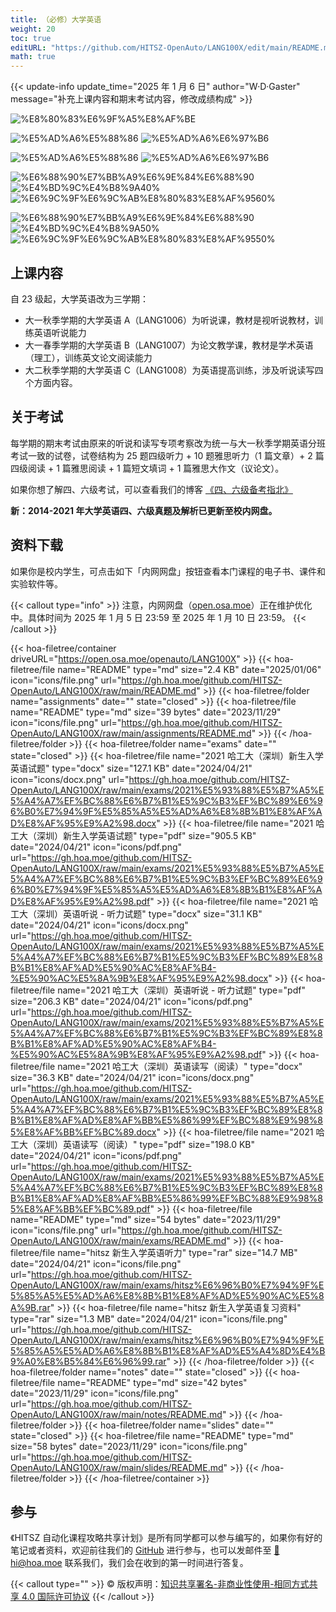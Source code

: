```yaml
---
title: （必修）大学英语
weight: 20
toc: true
editURL: "https://github.com/HITSZ-OpenAuto/LANG100X/edit/main/README.md"
math: true
---
```


{{< update-info update_time="2025 年 1 月 6 日" author="W·D·Gaster" message="补充上课内容和期末考试内容，修改成绩构成" >}}

<!--
1. 通过 [Shields.io](https://shields.io/) 生成如下的徽章，标注课程的基本信息。
2. 请根据课程的具体内容增删仓库的子文件夹。子文件夹建议使用小写英文，并且添加 README.md。
3. 关于课程的描述可以不止以下几个方面，酌情增删。
4. hoa.moe 生成本课程对应页面后，请将页面链接复制到 GitHub 仓库的 About/Website 中。
5. 可以在 GitHub 页面的 About/Topics 中为课程添加话题名称。
-->

<div class="img-div hx-mt-4 hx-flex-row hx-justify-start hx-items-center">

![%E8%80%83%E6%9F%A5%E8%AF%BE](https://img.shields.io/badge/%E8%80%83%E6%9F%A5%E8%AF%BE-green)

![%E5%AD%A6%E5%88%86](https://img.shields.io/badge/%E5%AD%A6%E5%88%86（%E5%A4%A7%E4%B8%80）-2-moccasin)
![%E5%AD%A6%E6%97%B6](https://img.shields.io/badge/%E5%AD%A6%E6%97%B6（%E5%A4%A7%E4%B8%80）-32-moccasin)

![%E5%AD%A6%E5%88%86](https://img.shields.io/badge/%E5%AD%A6%E5%88%86（%E5%A4%A7%E4%BA%8C）-1-moccasin)
![%E5%AD%A6%E6%97%B6](https://img.shields.io/badge/%E5%AD%A6%E6%97%B6（%E5%A4%A7%E4%BA%8C）-24-moccasin)

![%E6%88%90%E7%BB%A9%E6%9E%84%E6%88%90](https://img.shields.io/badge/%E6%88%90%E7%BB%A9%E6%9E%84%E6%88%90（%E5%A4%A7%E4%B8%80）-gold)
![%E4%BD%9C%E4%B8%9A40%](https://img.shields.io/badge/%E4%BD%9C%E4%B8%9A-40%25-wheat)
![%E6%9C%9F%E6%9C%AB%E8%80%83%E8%AF%9560%](https://img.shields.io/badge/%E6%9C%9F%E6%9C%AB%E8%80%83%E8%AF%95-60%25-wheat)

![%E6%88%90%E7%BB%A9%E6%9E%84%E6%88%90](https://img.shields.io/badge/%E6%88%90%E7%BB%A9%E6%9E%84%E6%88%90（%E5%A4%A7%E4%BA%8C）-gold)
![%E4%BD%9C%E4%B8%9A50%](https://img.shields.io/badge/%E4%BD%9C%E4%B8%9A-50%25-wheat)
![%E6%9C%9F%E6%9C%AB%E8%80%83%E8%AF%9550%](https://img.shields.io/badge/%E6%9C%9F%E6%9C%AB%E8%80%83%E8%AF%95-50%25-wheat)

</div>

## 上课内容

自 23 级起，大学英语改为三学期：
  - 大一秋季学期的大学英语 A（LANG1006）为听说课，教材是视听说教材，训练英语听说能力
  - 大一春季学期的大学英语 B（LANG1007）为论文教学课，教材是学术英语（理工），训练英文论文阅读能力
  - 大二秋季学期的大学英语 C（LANG1008）为英语提高训练，涉及听说读写四个方面内容。

## 关于考试
每学期的期末考试由原来的听说和读写专项考察改为统一与大一秋季学期英语分班考试一致的试卷，试卷结构为 25 题四级听力 + 10 题雅思听力（1 篇文章）+ 2 篇四级阅读 + 1 篇雅思阅读 + 1 篇短文填词 + 1 篇雅思大作文（议论文）。

如果你想了解四、六级考试，可以查看我们的博客 [《四、六级备考指北》](https://hoa.moe/blog/cet-intro/)

**新：2014-2021 年大学英语四、六级真题及解析已更新至校内网盘。**



## 资料下载

如果你是校内学生，可点击如下「内网网盘」按钮查看本门课程的电子书、课件和实验软件等。

{{< callout type="info" >}}
  注意，内网网盘（[open.osa.moe](https://open.osa.moe/openauto)）正在维护优化中。具体时间为 2025 年 1 月 5 日 23:59 至 2025 年 1 月 10 日 23:59。
{{< /callout >}}

{{< hoa-filetree/container driveURL="https://open.osa.moe/openauto/LANG100X" >}}
  {{< hoa-filetree/file name="README" type="md" size="2.4 KB" date="2025/01/06" icon="icons/file.png" url="https://gh.hoa.moe/github.com/HITSZ-OpenAuto/LANG100X/raw/main/README.md" >}}
  {{< hoa-filetree/folder name="assignments" date="" state="closed" >}}
    {{< hoa-filetree/file name="README" type="md" size="39 bytes" date="2023/11/29" icon="icons/file.png" url="https://gh.hoa.moe/github.com/HITSZ-OpenAuto/LANG100X/raw/main/assignments/README.md" >}}
  {{< /hoa-filetree/folder >}}
  {{< hoa-filetree/folder name="exams" date="" state="closed" >}}
    {{< hoa-filetree/file name="2021 哈工大（深圳）新生入学英语试题" type="docx" size="127.1 KB" date="2024/04/21" icon="icons/docx.png" url="https://gh.hoa.moe/github.com/HITSZ-OpenAuto/LANG100X/raw/main/exams/2021%E5%93%88%E5%B7%A5%E5%A4%A7%EF%BC%88%E6%B7%B1%E5%9C%B3%EF%BC%89%E6%96%B0%E7%94%9F%E5%85%A5%E5%AD%A6%E8%8B%B1%E8%AF%AD%E8%AF%95%E9%A2%98.docx" >}}
    {{< hoa-filetree/file name="2021 哈工大（深圳）新生入学英语试题" type="pdf" size="905.5 KB" date="2024/04/21" icon="icons/pdf.png" url="https://gh.hoa.moe/github.com/HITSZ-OpenAuto/LANG100X/raw/main/exams/2021%E5%93%88%E5%B7%A5%E5%A4%A7%EF%BC%88%E6%B7%B1%E5%9C%B3%EF%BC%89%E6%96%B0%E7%94%9F%E5%85%A5%E5%AD%A6%E8%8B%B1%E8%AF%AD%E8%AF%95%E9%A2%98.pdf" >}}
    {{< hoa-filetree/file name="2021 哈工大（深圳）英语听说 - 听力试题" type="docx" size="31.1 KB" date="2024/04/21" icon="icons/docx.png" url="https://gh.hoa.moe/github.com/HITSZ-OpenAuto/LANG100X/raw/main/exams/2021%E5%93%88%E5%B7%A5%E5%A4%A7%EF%BC%88%E6%B7%B1%E5%9C%B3%EF%BC%89%E8%8B%B1%E8%AF%AD%E5%90%AC%E8%AF%B4-%E5%90%AC%E5%8A%9B%E8%AF%95%E9%A2%98.docx" >}}
    {{< hoa-filetree/file name="2021 哈工大（深圳）英语听说 - 听力试题" type="pdf" size="206.3 KB" date="2024/04/21" icon="icons/pdf.png" url="https://gh.hoa.moe/github.com/HITSZ-OpenAuto/LANG100X/raw/main/exams/2021%E5%93%88%E5%B7%A5%E5%A4%A7%EF%BC%88%E6%B7%B1%E5%9C%B3%EF%BC%89%E8%8B%B1%E8%AF%AD%E5%90%AC%E8%AF%B4-%E5%90%AC%E5%8A%9B%E8%AF%95%E9%A2%98.pdf" >}}
    {{< hoa-filetree/file name="2021 哈工大（深圳）英语读写（阅读）" type="docx" size="36.3 KB" date="2024/04/21" icon="icons/docx.png" url="https://gh.hoa.moe/github.com/HITSZ-OpenAuto/LANG100X/raw/main/exams/2021%E5%93%88%E5%B7%A5%E5%A4%A7%EF%BC%88%E6%B7%B1%E5%9C%B3%EF%BC%89%E8%8B%B1%E8%AF%AD%E8%AF%BB%E5%86%99%EF%BC%88%E9%98%85%E8%AF%BB%EF%BC%89.docx" >}}
    {{< hoa-filetree/file name="2021 哈工大（深圳）英语读写（阅读）" type="pdf" size="198.0 KB" date="2024/04/21" icon="icons/pdf.png" url="https://gh.hoa.moe/github.com/HITSZ-OpenAuto/LANG100X/raw/main/exams/2021%E5%93%88%E5%B7%A5%E5%A4%A7%EF%BC%88%E6%B7%B1%E5%9C%B3%EF%BC%89%E8%8B%B1%E8%AF%AD%E8%AF%BB%E5%86%99%EF%BC%88%E9%98%85%E8%AF%BB%EF%BC%89.pdf" >}}
    {{< hoa-filetree/file name="README" type="md" size="54 bytes" date="2023/11/29" icon="icons/file.png" url="https://gh.hoa.moe/github.com/HITSZ-OpenAuto/LANG100X/raw/main/exams/README.md" >}}
    {{< hoa-filetree/file name="hitsz 新生入学英语听力" type="rar" size="14.7 MB" date="2024/04/21" icon="icons/file.png" url="https://gh.hoa.moe/github.com/HITSZ-OpenAuto/LANG100X/raw/main/exams/hitsz%E6%96%B0%E7%94%9F%E5%85%A5%E5%AD%A6%E8%8B%B1%E8%AF%AD%E5%90%AC%E5%8A%9B.rar" >}}
    {{< hoa-filetree/file name="hitsz 新生入学英语复习资料" type="rar" size="1.3 MB" date="2024/04/21" icon="icons/file.png" url="https://gh.hoa.moe/github.com/HITSZ-OpenAuto/LANG100X/raw/main/exams/hitsz%E6%96%B0%E7%94%9F%E5%85%A5%E5%AD%A6%E8%8B%B1%E8%AF%AD%E5%A4%8D%E4%B9%A0%E8%B5%84%E6%96%99.rar" >}}
  {{< /hoa-filetree/folder >}}
  {{< hoa-filetree/folder name="notes" date="" state="closed" >}}
    {{< hoa-filetree/file name="README" type="md" size="42 bytes" date="2023/11/29" icon="icons/file.png" url="https://gh.hoa.moe/github.com/HITSZ-OpenAuto/LANG100X/raw/main/notes/README.md" >}}
  {{< /hoa-filetree/folder >}}
  {{< hoa-filetree/folder name="slides" date="" state="closed" >}}
    {{< hoa-filetree/file name="README" type="md" size="58 bytes" date="2023/11/29" icon="icons/file.png" url="https://gh.hoa.moe/github.com/HITSZ-OpenAuto/LANG100X/raw/main/slides/README.md" >}}
  {{< /hoa-filetree/folder >}}
{{< /hoa-filetree/container >}}

## 参与

《HITSZ 自动化课程攻略共享计划》是所有同学都可以参与编写的，如果你有好的笔记或者资料，欢迎前往我们的 [GitHub](https://github.com/HITSZ-OpenAuto) 进行参与，也可以发邮件至 [📮hi@hoa.moe](mailto:hi@hoa.moe) 联系我们，我们会在收到的第一时间进行答复。

{{< callout type="" >}}
  © 版权声明：[知识共享署名-非商业性使用-相同方式共享 4.0 国际许可协议](https://creativecommons.org/licenses/by-nc-sa/4.0/)
{{< /callout >}}
